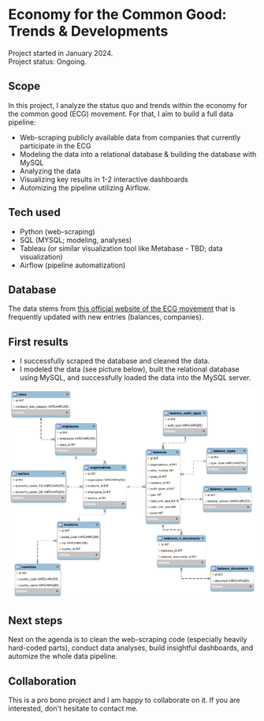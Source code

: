 # Economy for the Common Good: Trends & Developments
Project started in January 2024.  
Project status: Ongoing.

## Scope
In this project, I analyze the status quo and trends within the economy for the common good (ECG) movement. For that, I aim to build a full data pipeline:
- Web-scraping publicly available data from companies that currently participate in the ECG
- Modeling the data into a relational database & building the database with MySQL
- Analyzing the data
- Visualizing key results in 1-2 interactive dashboards
- Automizing the pipeline utilizing Airflow.

## Tech used
- Python (web-scraping)
- SQL (MYSQL; modeling, analyses)
- Tableau (or similar visualization tool like Metabase - TBD; data visualization)
- Airflow (pipeline automatization)

## Database
The data stems from [this official website of the ECG movement](https://audit.ecogood.org/firmenauskunft-fvz/) that is frequently updated with new entries (balances, companies).

## First results
- I successfully scraped the database and cleaned the data.
- I modeled the data (see picture below), built the relational database using MySQL, and successfully loaded the data into the MySQL server.

![ECG_database_model](data/modeling/ecg_database_model_EER_diagram.png)

## Next steps
Next on the agenda is to clean the web-scraping code (especially heavily hard-coded parts), conduct data analyses, build insightful dashboards, and automize the whole data pipeline.

## Collaboration
This is a pro bono project and I am happy to collaborate on it. If you are interested, don't hesitate to contact me.
